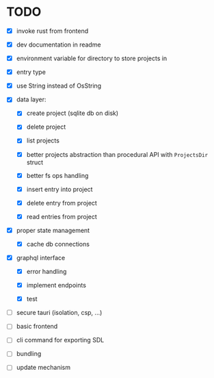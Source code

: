 # TODO

* [x] invoke rust from frontend

* [x] dev documentation in readme

* [x] environment variable for directory to store projects in

* [x] entry type

* [x] use String instead of OsString

* [x] data layer: 

  - [x] create project (sqlite db on disk)

  - [x] delete project  

  - [x] list projects  

  - [x] better projects abstraction than procedural API with 
    `ProjectsDir` struct

  - [x] better fs ops handling

  - [x] insert entry into project

  - [x] delete entry from project

  - [x] read entries from project

* [x] proper state management

  - [x] cache db connections

* [x] graphql interface

  - [x] error handling
 
  - [x] implement endpoints

  - [x] test  

* [ ] secure tauri (isolation, csp, ...)

* [ ] basic frontend

* [ ] cli command for exporting SDL

* [ ] bundling

* [ ] update mechanism
